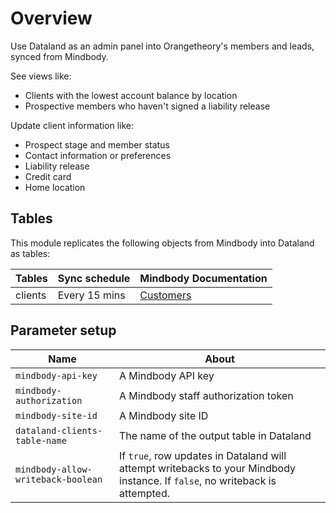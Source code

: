 # Overview

Use Dataland as an admin panel into Orangetheory's members and leads, synced from Mindbody.

See views like:

- Clients with the lowest account balance by location
- Prospective members who haven't signed a liability release

Update client information like:

- Prospect stage and member status
- Contact information or preferences
- Liability release
- Credit card
- Home location

## Tables

This module replicates the following objects from Mindbody into Dataland as tables:

| Tables  | Sync schedule | Mindbody Documentation                                    |
| ------- | ------------- | --------------------------------------------------------- |
| clients | Every 15 mins | [Customers](https://stripe.com/docs/api/customers/object) |

## Parameter setup

| Name                               | About                                                                                                                        |
| ---------------------------------- | ---------------------------------------------------------------------------------------------------------------------------- |
| `mindbody-api-key`                 | A Mindbody API key                                                                                                           |
| `mindbody-authorization`           | A Mindbody staff authorization token                                                                                         |
| `mindbody-site-id`                 | A Mindbody site ID                                                                                                           |
| `dataland-clients-table-name`      | The name of the output table in Dataland                                                                                     |
| `mindbody-allow-writeback-boolean` | If `true`, row updates in Dataland will attempt writebacks to your Mindbody instance. If `false`, no writeback is attempted. |
